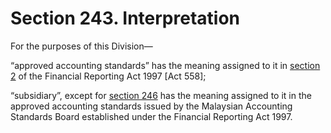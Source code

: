 # Section 243. Interpretation

For the purposes of this Division—

“approved accounting standards” has the meaning assigned to it in [section 2](../../../part-1-preliminary/section-2-interpretation.md) of the Financial Reporting Act 1997 \[Act 558\];

“subsidiary”, except for [section 246](section-246.-system-of-internal-control.md) has the meaning assigned to it in the approved accounting standards issued by the Malaysian Accounting Standards Board established under the Financial Reporting Act 1997.

